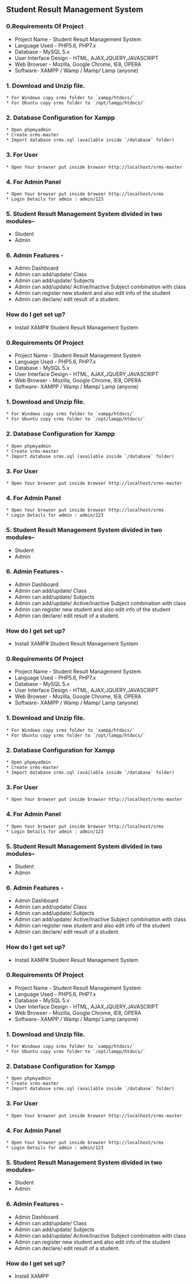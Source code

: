## Student Result Management System


### 0.Requirements Of Project
  <ul><li> Project Name -	Student Result Management System </li>
   <li> Language Used - PHP5.6, PHP7.x</li>
   <li> Database - MySQL 5.x</li>
   <li> User Interface Design - HTML, AJAX,JQUERY,JAVASCRIPT</li>
   <li> Web Browser -	Mozilla, Google Chrome, IE8, OPERA</li>
   <li> Software- XAMPP / Wamp / Mamp/ Lamp (anyone)</li>
</ul>

### 1. Download and Unzip file.
    * For Windows copy srms folder to `xampp/htdocs/`
    * For Ubuntu copy srms folder to `/opt/lampp/htdocs/`
 
### 2. Database Configuration for Xampp
    * Open phpmyadmin
    * Create srms-master
    * Import database srms.sql (available inside `/database` folder)
    
### 3. For User

    * Open Your browser put inside browser http://localhost/srms-master
    
### 4. For Admin Panel

    * Open Your browser put inside browser http://localhost/srms
    * Login Details for admin : admin/123
### 5. Student Result Management System divided in two modules–

<ul><li>Student</li>
  <li>Admin</li>
</ul>
  
### 6. Admin Features -

* Admin Dashboard 
* Admin can add/update/ Class
* Admin can add/update/ Subjects
* Admin can add/update/ Active/Inactive Subject combination with class
* Admin can register new student and also edit info of the student
* Admin can declare/ edit  result of a student.

### How do I get set up? ###

* Install XAMP# Student Result Management System


### 0.Requirements Of Project
  <ul><li> Project Name -	Student Result Management System </li>
   <li> Language Used - PHP5.6, PHP7.x</li>
   <li> Database - MySQL 5.x</li>
   <li> User Interface Design - HTML, AJAX,JQUERY,JAVASCRIPT</li>
   <li> Web Browser -	Mozilla, Google Chrome, IE8, OPERA</li>
   <li> Software- XAMPP / Wamp / Mamp/ Lamp (anyone)</li>
</ul>

### 1. Download and Unzip file.
    * For Windows copy srms folder to `xampp/htdocs/`
    * For Ubuntu copy srms folder to `/opt/lampp/htdocs/`
 
### 2. Database Configuration for Xampp
    * Open phpmyadmin
    * Create srms-master
    * Import database srms.sql (available inside `/database` folder)
    
### 3. For User

    * Open Your browser put inside browser http://localhost/srms-master
    
### 4. For Admin Panel

    * Open Your browser put inside browser http://localhost/srms
    * Login Details for admin : admin/123
### 5. Student Result Management System divided in two modules–

<ul><li>Student</li>
  <li>Admin</li>
</ul>
  
### 6. Admin Features -

* Admin Dashboard 
* Admin can add/update/ Class
* Admin can add/update/ Subjects
* Admin can add/update/ Active/Inactive Subject combination with class
* Admin can register new student and also edit info of the student
* Admin can declare/ edit  result of a student.

### How do I get set up? ###

* Install XAMP# Student Result Management System


### 0.Requirements Of Project
  <ul><li> Project Name -	Student Result Management System </li>
   <li> Language Used - PHP5.6, PHP7.x</li>
   <li> Database - MySQL 5.x</li>
   <li> User Interface Design - HTML, AJAX,JQUERY,JAVASCRIPT</li>
   <li> Web Browser -	Mozilla, Google Chrome, IE8, OPERA</li>
   <li> Software- XAMPP / Wamp / Mamp/ Lamp (anyone)</li>
</ul>

### 1. Download and Unzip file.
    * For Windows copy srms folder to `xampp/htdocs/`
    * For Ubuntu copy srms folder to `/opt/lampp/htdocs/`
 
### 2. Database Configuration for Xampp
    * Open phpmyadmin
    * Create srms-master
    * Import database srms.sql (available inside `/database` folder)
    
### 3. For User

    * Open Your browser put inside browser http://localhost/srms-master
    
### 4. For Admin Panel

    * Open Your browser put inside browser http://localhost/srms
    * Login Details for admin : admin/123
### 5. Student Result Management System divided in two modules–

<ul><li>Student</li>
  <li>Admin</li>
</ul>
  
### 6. Admin Features -

* Admin Dashboard 
* Admin can add/update/ Class
* Admin can add/update/ Subjects
* Admin can add/update/ Active/Inactive Subject combination with class
* Admin can register new student and also edit info of the student
* Admin can declare/ edit  result of a student.

### How do I get set up? ###

* Install XAMP# Student Result Management System


### 0.Requirements Of Project
  <ul><li> Project Name -	Student Result Management System </li>
   <li> Language Used - PHP5.6, PHP7.x</li>
   <li> Database - MySQL 5.x</li>
   <li> User Interface Design - HTML, AJAX,JQUERY,JAVASCRIPT</li>
   <li> Web Browser -	Mozilla, Google Chrome, IE8, OPERA</li>
   <li> Software- XAMPP / Wamp / Mamp/ Lamp (anyone)</li>
</ul>

### 1. Download and Unzip file.
    * For Windows copy srms folder to `xampp/htdocs/`
    * For Ubuntu copy srms folder to `/opt/lampp/htdocs/`
 
### 2. Database Configuration for Xampp
    * Open phpmyadmin
    * Create srms-master
    * Import database srms.sql (available inside `/database` folder)
    
### 3. For User

    * Open Your browser put inside browser http://localhost/srms-master
    
### 4. For Admin Panel

    * Open Your browser put inside browser http://localhost/srms
    * Login Details for admin : admin/123
### 5. Student Result Management System divided in two modules–

<ul><li>Student</li>
  <li>Admin</li>
</ul>
  
### 6. Admin Features -

* Admin Dashboard 
* Admin can add/update/ Class
* Admin can add/update/ Subjects
* Admin can add/update/ Active/Inactive Subject combination with class
* Admin can register new student and also edit info of the student
* Admin can declare/ edit  result of a student.

### How do I get set up? ###

* Install XAMPP
